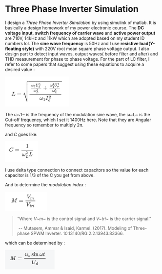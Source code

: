 # Three Phase Inverter Simulation

I design a *Three Phase Inverter Simulation* by using simulink of matlab.  It is basically a design homework of my power electronic course. The **DC voltage input**, **switch frequency of carrier wave** and **active power output** are 710V, 14kHz and 11kW which are adopted based on my student ID numbers lol. The **sine wave frequency** is 50Hz and I use **resistive load(Y-floating style)** with 220V root mean square phase voltage output. I also design part to detect input waves, output waves( before filter and after) and THD measurement for phase to phase voltage. For the part of LC filter, I refer to some papers that suggest using these equations to acquire a desired value :

![L](./L.png)

The ω~1~ is the frequency of the modulation sine wave, the ω~L~ is the Cut-off frequency, which I set it 1400Hz here. Note that they are Angular frequency so remember to multiply 2π.

and *C* goes like:

![C](./C.png)

I use delta type connection to connect capacitors so the value for each capacitor is 1/3 of the C you get from above.

And to determine the *modulation index* :

![M1](M1.png)

> "Where *V~m~* is the control signal and *V~tri~* is the carrier signal."
>
> ​																				-- Mutasem, Ammar & Isaid, Karmel. (2017). Modeling of Three-phase SPWM Inverter. 10.13140/RG.2.2.13943.83366. 

which can be determined by :

![M2](M2.png)
